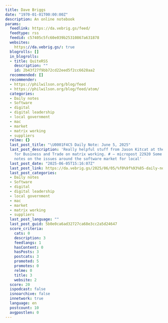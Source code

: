 ```yaml
---
title: Dave Briggs
date: "1970-01-01T00:00:00Z"
description: An online notebook
params:
  feedlink: https://da.vebrig.gs/feed/
  feedtype: rss
  feedid: c57405c5fc60e039b25310867a631878
  websites:
    https://da.vebrig.gs/: true
  blogrolls: []
  in_blogrolls:
  - title: QuiteRSS
    description: ""
    id: 2b43f27f9bb72cd22eed5f2cc6628aa2
  recommended: []
  recommender:
  - https://philwilson.org/blog/feed
  - https://philwilson.org/blog/feed/atom/
  categories:
  - Daily notes
  - Software
  - digital
  - digital leadership
  - local government
  - mac
  - market
  - matrix working
  - suppliers
  relme: {}
  last_post_title: "\U0001F4C5 Daily Note: June 5, 2025"
  last_post_description: 'Really helpful stuff from Jason Kitcat at the Department
    for Business and Trade on matrix working. # – micropost 22920 Some interesting
    notes on the issues around the software market for local'
  last_post_date: "2025-06-05T15:16:07Z"
  last_post_link: https://da.vebrig.gs/2025/06/05/%f0%9f%93%85-daily-note-june-5-2025/
  last_post_categories:
  - Daily notes
  - Software
  - digital
  - digital leadership
  - local government
  - mac
  - market
  - matrix working
  - suppliers
  last_post_language: ""
  last_post_guid: 5b0e0ca6ad32727ca68e3cc2a5d24647
  score_criteria:
    cats: 0
    description: 3
    feedlangs: 1
    hasContent: 0
    hasPosts: 3
    postcats: 3
    promoted: 5
    promotes: 0
    relme: 0
    title: 3
    website: 2
  score: 20
  ispodcast: false
  isnoarchive: false
  innetwork: true
  language: en
  postcount: 10
  avgpostlen: 0
---
```

